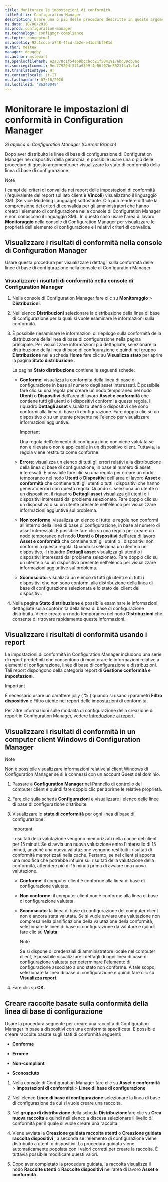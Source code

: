```yaml
---
title: Monitorare le impostazioni di conformità
titleSuffix: Configuration Manager
description: Usare una o più delle procedure descritte in questo argomento per visualizzare lo stato di conformità della linea di base di configurazione.
ms.date: 10/06/2016
ms.prod: configuration-manager
ms.technology: configmgr-compliance
ms.topic: conceptual
ms.assetid: 92c1ccca-a748-44cd-a52e-e41d34bf981d
author: mestew
manager: dougeby
ms.author: mstewart
ms.openlocfilehash: e2a378c1f54eb9bccbcc21f50419176bd39cb3ac
ms.sourcegitcommit: 9ec77929df571a6399f4e06f07be852314a3c5a4
ms.translationtype: HT
ms.contentlocale: it-IT
ms.lasthandoff: 07/10/2020
ms.locfileid: "86240049"
---
```

# <a name="monitor-compliance-settings-in-configuration-manager"></a>Monitorare le impostazioni di conformità in Configuration Manager

*Si applica a: Configuration Manager (Current Branch)*

Dopo aver distribuito le linee di base di configurazione di Configuration Manager nei dispositivi della gerarchia, è possibile usare una o più delle procedure di questo argomento per visualizzare lo stato di conformità della linea di base di configurazione:

> [!NOTE]  
>  I campi dei criteri di convalida nei report delle impostazioni di conformità (l'equivalente del report sul lato client è **Vincoli**) visualizzano il linguaggio SML (Service Modeling Language) sottostante. Ciò può rendere difficile la comprensione dei criteri di convalida per gli amministratori che hanno creato l'elemento di configurazione nella console di Configuration Manager e non conoscono il linguaggio SML. In questo caso usare l'area di lavoro **Monitoraggio** nella console di Configuration Manager per visualizzare le proprietà dell'elemento di configurazione e i relativi criteri di convalida.  

##  <a name="view-compliance-results-in-the-configuration-manager-console"></a>Visualizzare i risultati di conformità nella console di Configuration Manager  
 Usare questa procedura per visualizzare i dettagli sulla conformità delle linee di base di configurazione nella console di Configuration Manager.  

### <a name="view-compliance-results-in-the-configuration-manager-console"></a>Visualizzare i risultati di conformità nella console di Configuration Manager  

1.  Nella console di Configuration Manager fare clic su **Monitoraggio** > **Distribuzioni**.  

3.  Nell'elenco **Distribuzioni** selezionare la distribuzione della linea di base di configurazione per la quali si vuole esaminare le informazioni sulla conformità.  

4.  È possibile riesaminare le informazioni di riepilogo sulla conformità della distribuzione della linea di base di configurazione nella pagina principale. Per visualizzare informazioni più dettagliate, selezionare la distribuzione della linea di base di configurazione e quindi nel gruppo **Distribuzione** nella scheda **Home** fare clic su **Visualizza stato** per aprire la pagina **Stato distribuzione** .  

     La pagina **Stato distribuzione** contiene le seguenti schede:  

    -   **Conforme**: visualizza la conformità della linea di base di configurazione in base al numero degli asset interessati. È possibile fare clic su una regola per creare un nodo temporaneo nel nodo **Utenti** o **Dispositivi** dell'area di lavoro **Asset e conformità** che contiene tutti gli utenti o i dispositivi conformi a questa regola. Il riquadro **Dettagli asset** visualizza utenti o dispositivi che sono conformi alla linea di base di configurazione. Fare doppio clic su un dispositivo o su un utente presente nell'elenco per visualizzare informazioni aggiuntive.  

        > [!IMPORTANT]  
        >  Una regola dell'elemento di configurazione non viene valutata se non è rilevata o non è applicabile in un dispositivo client. Tuttavia, la regola viene restituita come conforme.  

    -   **Errore**: visualizza un elenco di tutti gli errori relativi alla distribuzione della linea di base di configurazione, in base al numero di asset interessati. È possibile fare clic su una regola per creare un nodo temporaneo nel nodo **Utenti** o **Dispositivi** dell'area di lavoro **Asset e conformità** che contiene tutti gli utenti o tutti i dispositivi che hanno generato errori con questa regola. Quando si seleziona un utente o un dispositivo, il riquadro **Dettagli asset** visualizza gli utenti o i dispositivi interessati dal problema selezionato. Fare doppio clic su un dispositivo o su un utente presente nell'elenco per visualizzare informazioni aggiuntive sul problema.  

    -   **Non conforme**: visualizza un elenco di tutte le regole non conformi all'interno della linea di base di configurazione, in base al numero di asset interessati. È possibile fare clic su una regola per creare un nodo temporaneo nel nodo **Utenti** o **Dispositivi** dell'area di lavoro **Asset e conformità** che contiene tutti gli utenti o i dispositivi non conformi a questa regola. Quando si seleziona un utente o un dispositivo, il riquadro **Dettagli asset** visualizza gli utenti o i dispositivi interessati dal problema selezionato. Fare doppio clic su un utente o su un dispositivo presente nell'elenco per visualizzare informazioni aggiuntive sul problema.  

    -   **Sconosciuto**: visualizza un elenco di tutti gli utenti e di tutti i dispositivi che non sono conformi alla distribuzione della linea di base di configurazione selezionata e lo stato del client dei dispositivi.  

5.  Nella pagina **Stato distribuzione** è possibile esaminare le informazioni dettagliate sulla conformità della linea di base di configurazione distribuita. Viene creato un nodo temporaneo nel nodo **Distribuzioni** che consente di ritrovare rapidamente queste informazioni.  

##  <a name="view-compliance-results-by-using-reports"></a>Visualizzare i risultati di conformità usando i report  
 Le impostazioni di conformità in Configuration Manager includono una serie di report predefiniti che consentono di monitorare le informazioni relative a elementi di configurazione, linee di base di configurazione e distribuzioni. Tali report dispongono della categoria report di **Gestione conformità e impostazioni**.  

> [!IMPORTANT]  
>  È necessario usare un carattere jolly ( **%** ) quando si usano i parametri **Filtro dispositivo** e Filtro utente nei report delle impostazioni di conformità.  

 Per altre informazioni sulle modalità di configurazione della creazione di report in Configuration Manager, vedere [Introduzione ai report](../../core/servers/manage/introduction-to-reporting.md).

##  <a name="view-compliance-results-on-a-configuration-manager-windows-client-computer"></a>Visualizzare i risultati di conformità in un computer client Windows di Configuration Manager

> [!NOTE]  
>  Non è possibile visualizzare informazioni relative al client Windows di Configuration Manager se si è connessi con un account Guest del dominio.    

1.  Passare a **Configuration Manager** nel Pannello di controllo del computer client e quindi fare doppio clic per aprirne le relative proprietà.  

2.  Fare clic sulla scheda **Configurazioni** e visualizzare l'elenco delle linee di base di configurazione distribuite.  

3.  Visualizzare lo **stato di conformità** per ogni linea di base di configurazione:  

    > [!IMPORTANT]  
    >  I risultati della valutazione vengono memorizzati nella cache del client per 15 minuti. Se si avvia una nuova valutazione entro l'intervallo di 15 minuti, anziché una nuova valutazione vengono restituiti i risultati di conformità memorizzati nella cache. Pertanto, se nel client si apporta una modifica che potrebbe influire sui risultati della valutazione della conformità, attendere più di 15 minuti prima di avviare una nuova valutazione.  

    -   **Conforme**: il computer client è conforme alla linea di base di configurazione valutata.  

    -   **Non conforme**: il computer client non è conforme alla linea di base di configurazione valutata.  

    -   **Sconosciuto**: la linea di base di configurazione del computer client non è ancora stata valutata. Se si vuole avviare una valutazione non compresa nella pianificazione della valutazione della conformità, selezionare le linee di base di configurazione da valutare e quindi fare clic su **Valuta**.  

        > [!NOTE]  
        >  Se si dispone di credenziali di amministratore locale nel computer client, è possibile visualizzare i dettagli di ogni linea di base di configurazione valutata per determinare l'elemento di configurazione associato a uno stato non conforme. A tale scopo, selezionare la linea di base di configurazione e quindi fare clic su **Visualizza report**.  

4.  Fare clic su **OK**.  

##  <a name="create-collections-based-on-configuration-baseline-compliance"></a>Creare raccolte basate sulla conformità della linea di base di configurazione  
 Usare la procedura seguente per creare una raccolta di Configuration Manager in base a dispositivi con una conformità specificata. È possibile creare raccolte basate sugli stati di conformità seguenti:  

-   **Conforme**  

-   **Erroree**  

-   **Non-compliant**  

-   **Sconosciuto**  

1.  Nella console di Configuration Manager fare clic su **Asset e conformità** > **Impostazioni di conformità** > **Linee di base di configurazione**.  

3.  Nell'elenco **Linee di base di configurazione** selezionare la linea di base di configurazione da cui si vuole creare una raccolta.  

4.  Nel **gruppo di distribuzione** della scheda **Distribuzione**fare clic su **Crea nuova raccolta** e quindi nell'elenco a discesa selezionare il livello di conformità per il quale si vuole creare una raccolta.  

5.  Viene avviata la **Creazione guidata raccolta utenti** o **Creazione guidata raccolta dispositivi** , a seconda se l'elemento di configurazione viene distribuito a utenti o dispositivi. La procedura guidata viene automaticamente popolata con i valori corretti per creare la raccolta. È tuttavia possibile modificare questi valori.  

6.  Dopo aver completato la procedura guidata, la raccolta visualizza il nodo **Raccolte utenti** o **Raccolte dispositivi** nell'area di lavoro **Asset e conformità** .  
